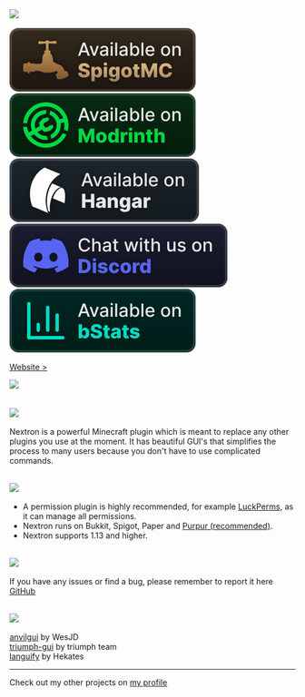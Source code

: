 <img src="https://i.imgur.com/yUhptaN.png" />

[![Available on SpigotMC](https://raw.githubusercontent.com/vLuckyyy/badges/main/available-on-spigotmc.svg)](https://www.spigotmc.org/resources/nextron.106476/)
[![Available on Modrinth](https://raw.githubusercontent.com/vLuckyyy/badges/main/avaiable-on-modrinth.svg)](https://modrinth.com/plugin/nextron)
[![Available on Hangar](https://raw.githubusercontent.com/vLuckyyy/badges/main/avaiable-on-hangar.svg)](https://hangar.papermc.io/PandaDEV/Nextron)
<br>[![Chat on Discord](https://raw.githubusercontent.com/vLuckyyy/badges/main//chat-with-us-on-discord.svg)](https://discord.gg/invite/Y7SbYphVw9)
[![Available on BStats](https://raw.githubusercontent.com/vLuckyyy/badges/main/available-on-bstats.svg)](https://bstats.org/plugin/bukkit/Nextron/20704)

[Website >](https://nextron.pandadev.net?q=modrinth)

<a href="https://buymeacoffee.com/pandadev_"><img src="https://img.shields.io/badge/Buy_Me_A_Coffee-FFDD00?style=for-the-badge&logo=buy-me-a-coffee&logoColor=black"/></a>

<br>

<img src="https://i.imgur.com/Dmsuye5.png" height="54px"/>

Nextron is a powerful Minecraft plugin which is meant to replace any other plugins you use at the moment. It has
beautiful GUI's that simplifies the process to many users because you don't have to use complicated commands.

<br>

<img src="https://i.imgur.com/Bpfp6b4.png" height="54px"/>

- A permission plugin is highly recommended, for example [LuckPerms](https://luckperms.net/), as it can manage all
  permissions.
- Nextron runs on Bukkit, Spigot, Paper and [Purpur (recommended)](https://purpurmc.org/).
- Nextron supports 1.13 and higher.

<br>

<img src="https://i.imgur.com/0kxCPzO.png" height="54px"/>

If you have any issues or find a bug, please remember to report it
here [GitHub](https://github.com/0PandaDEV/Nextron/issues)

<br>

<img src="https://i.imgur.com/YfDo4AW.png" height="54px"/>

[anvilgui](https://github.com/WesJD/AnvilGUI) by WesJD <br>
[triumph-gui](https://github.com/TriumphTeam/triumph-gui) by triumph team <br>
[languify](https://github.com/Hekates/Languify) by Hekates

***

Check out my other projects on [my profile](https://modrinth.com/user/PandaDEV)
